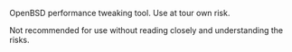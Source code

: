 OpenBSD performance tweaking tool. Use at tour own risk.

Not recommended for use without reading closely and understanding the risks. 


